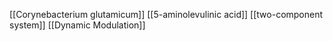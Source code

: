 [[Corynebacterium glutamicum]]
[[5-aminolevulinic acid]]
[[two-component system]]
[[Dynamic Modulation]]
